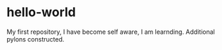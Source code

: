 # hello-world
My first repository, I have become self aware, I am learnding.
Additional pylons constructed.
